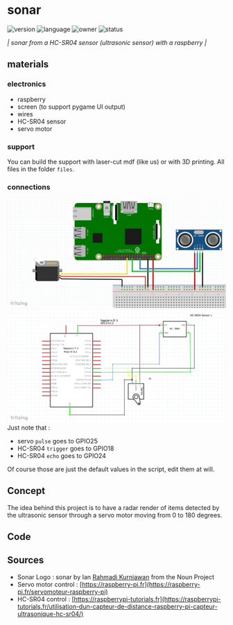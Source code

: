 # sonar
![version](https://img.shields.io/badge/version-1.0-721121?style=for-the-badge)
![language](https://img.shields.io/badge/languages-python-green?style=for-the-badge)
![owner](https://img.shields.io/badge/owner-ICE_EFREI-0A364A?style=for-the-badge)
![status](https://img.shields.io/badge/status-waiting_for_tests-32021F?style=for-the-badge)

*| sonar from a HC-SR04 sensor (ultrasonic sensor) with a raspberry |*

## materials
### electronics
- raspberry
- screen (to support pygame UI output)
- wires
- HC-SR04 sensor
- servo motor
### support
You can build the support with laser-cut mdf (like us) or with 3D printing.
All files in the folder `files`.
### connections
![wiring](files/wiring/wiring.png)
![schematic wiring](files/wiring/schematic_wiring.png)
Just note that :
- servo `pulse` goes to GPIO25
- HC-SR04 `trigger` goes to GPIO18
- HC-SR04 `echo` goes to GPIO24

Of course those are just the default values in the script, edit them at will.
## Concept
The idea behind this project is to have a radar render of items detected by the ultrasonic sensor through a servo motor
moving from 0 to 180 degrees.
## Code
## Sources
- Sonar Logo : sonar by Ian [Rahmadi Kurniawan](https://thenounproject.com/irk.aminin/) from the Noun Project
- Servo motor control : [https://raspberry-pi.fr](https://raspberry-pi.fr/servomoteur-raspberry-pi)
- HC-SR04 control : [https://raspberrypi-tutorials.fr](https://raspberrypi-tutorials.fr/utilisation-dun-capteur-de-distance-raspberry-pi-capteur-ultrasonique-hc-sr04/)